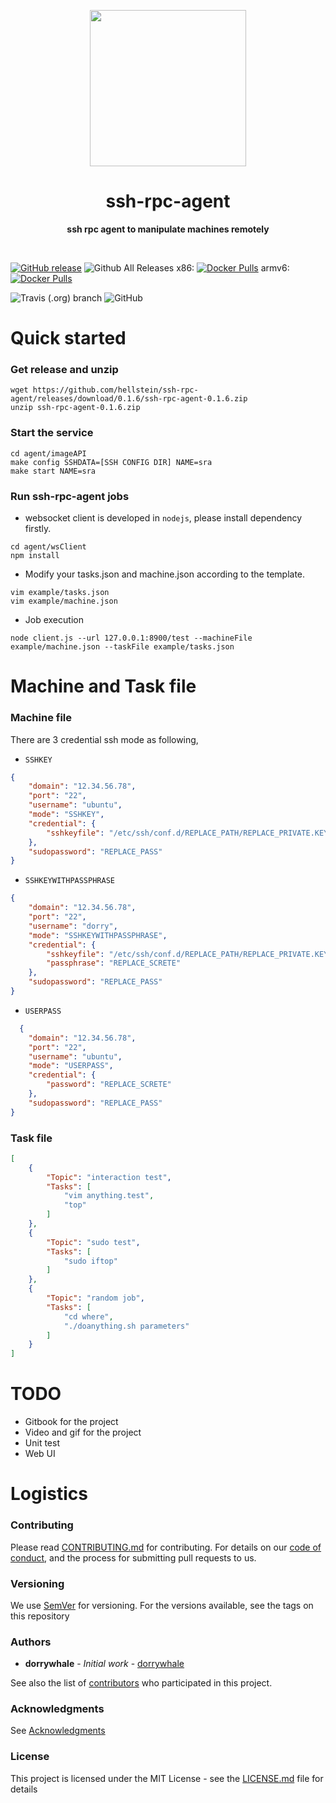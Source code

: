 <p align="center">
  <img width="250" src="LOGO">
</p>

<h1 align="center"> ssh-rpc-agent </h1>
<p align="center">
  <b >ssh rpc agent to manipulate machines remotely</b>
</p>
<br>

[![GitHub release](https://img.shields.io/github/release/hellstein/ssh-rpc-agent.svg)](https://github.com/hellstein/ssh-rpc-agent/releases)
![Github All Releases](https://img.shields.io/github/downloads/hellstein/ssh-rpc-agent/total.svg)
x86: [![Docker Pulls](https://img.shields.io/docker/pulls/hellstein/ssh-rpc-agent-x86.svg)](https://hub.docker.com/r/hellstein/ssh-rpc-agent-x86/tags/)
armv6: [![Docker Pulls](https://img.shields.io/docker/pulls/hellstein/ssh-rpc-agent-x86.svg)](https://hub.docker.com/r/hellstein/ssh-rpc-agent-x86/tags/)

![Travis (.org) branch](https://img.shields.io/travis/hellstein/ssh-rpc-agent/master.svg)
![GitHub](https://img.shields.io/github/license/hellstein/ssh-rpc-agent.svg)

# Quick started 

### Get release and unzip
```
wget https://github.com/hellstein/ssh-rpc-agent/releases/download/0.1.6/ssh-rpc-agent-0.1.6.zip
unzip ssh-rpc-agent-0.1.6.zip
```

### Start the service
```
cd agent/imageAPI
make config SSHDATA=[SSH CONFIG DIR] NAME=sra
make start NAME=sra
```

### Run ssh-rpc-agent jobs

* websocket client is developed in `nodejs`, please install dependency firstly.
```
cd agent/wsClient
npm install
```

* Modify your tasks.json and machine.json according to the template.
```
vim example/tasks.json
vim example/machine.json
```

* Job execution
```
node client.js --url 127.0.0.1:8900/test --machineFile example/machine.json --taskFile example/tasks.json
```

# Machine and Task file
### Machine file
There are 3 credential ssh mode as following,
* `SSHKEY`
```json
{
    "domain": "12.34.56.78",
    "port": "22",
    "username": "ubuntu",
    "mode": "SSHKEY",
    "credential": {
        "sshkeyfile": "/etc/ssh/conf.d/REPLACE_PATH/REPLACE_PRIVATE.KEY"
    },
    "sudopassword": "REPLACE_PASS"
}
```
* `SSHKEYWITHPASSPHRASE`
```json
{
    "domain": "12.34.56.78",
    "port": "22",
    "username": "dorry",
    "mode": "SSHKEYWITHPASSPHRASE",
    "credential": {
        "sshkeyfile": "/etc/ssh/conf.d/REPLACE_PATH/REPLACE_PRIVATE.KEY",
        "passphrase": "REPLACE_SCRETE"
    },
    "sudopassword": "REPLACE_PASS"
}
```
* `USERPASS`
```json
  {
    "domain": "12.34.56.78",
    "port": "22",
    "username": "ubuntu",
    "mode": "USERPASS",
    "credential": {
        "password": "REPLACE_SCRETE"
    },
    "sudopassword": "REPLACE_PASS"
}
```

### Task file
```json
[
    {
        "Topic": "interaction test",
        "Tasks": [
            "vim anything.test",
            "top"
        ]
    },
    {
        "Topic": "sudo test",
        "Tasks": [
            "sudo iftop"
        ]
    },
    {
        "Topic": "random job",
        "Tasks": [
            "cd where",
            "./doanything.sh parameters"
        ]
    }
]
```

# TODO
* Gitbook for the project
* Video and gif for the project
* Unit test
* Web UI

# Logistics

### Contributing

Please read [CONTRIBUTING.md](https://github.com/hellstein/ssh-rpc-agent/blob/master/.github/CONTRIBUTING.md) for contributing.
For details on our [code of conduct](https://github.com/hellstein/ssh-rpc-agent/blob/master/.github/CODE_OF_CONDUCT.md), and the process for submitting pull requests to us.

### Versioning

We use [SemVer](http://semver.org/) for versioning. For the versions available, see the tags on this repository

### Authors

* **dorrywhale** - *Initial work* - [dorrywhale](https://github.com/dorrywhale)

See also the list of [contributors](https://github.com/hellstein/ssh-rpc-agent/graphs/contributors) who participated in this project.

### Acknowledgments

See [Acknowledgments](https://github.com/hellstein/ssh-rpc-agent/blob/master/.github/ACKNOWLEDGMENTS.md)


### License

This project is licensed under the MIT License - see the [LICENSE.md](https://github.com/hellstein/ssh-rpc-agent/blob/master/LICENSE.md) file for details

